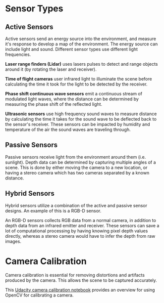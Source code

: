 # Sensor Types

## Active Sensors

Active sensors send an energy source into the environment, and measure it's response to develop a map of the environment. The energy source can include light and sound. Different sensor types use different light frequencies.

**Laser range finders (Lidar)** uses lasers pulses to detect and range objects around it (by rotating the laser and receiver).

**Time of flight cameras** user infrared light to illuminate the scene before calculating the time it took for the light to be detected by the receiver.

**Phase shift continuous wave sensors** emit a continuous stream of modulated light waves, where the distance can be determined by measuring the phase shift of the reflected light.

**Ultrasonic sensors** use high frequency sound waves to measure distance by calculating the time it takes for the sound wave to be deflected back to the sensor's receiver. These sensors can be impacted by humidity and temperature of the air the sound waves are traveling through.

## Passive Sensors

Passive sensors receive light from the environment around them (i.e. sunlight). Depth data can be determined by capturing multiple angles of a scene. This is done by either moving the camera to a new location, or having a stereo camera which has two cameras separated by a known distance.

## Hybrid Sensors

Hybrid sensors utilize a combination of the active and passive sensor designs. An example of this is a RGB-D sensor.

An RGB-D sensors collects RGB data from a normal camera, in addition to depth data from an infrared emitter and receiver. These sensors can save a lot of computational processing by having knowing pixel depth values directly, whereas a stereo camera would have to infer the depth from raw images.

# Camera Calibration

Camera calibration is essential for removing distortions and artifacts produced by the camera. This allows the scene to be captured accurately.

This [Udacity camera calibration notebook](https://github.com/udacity/RoboND-Camera-Calibration/blob/master/camera_calibration.ipynb) provides an overview for using OpenCV for calibrating a camera.
